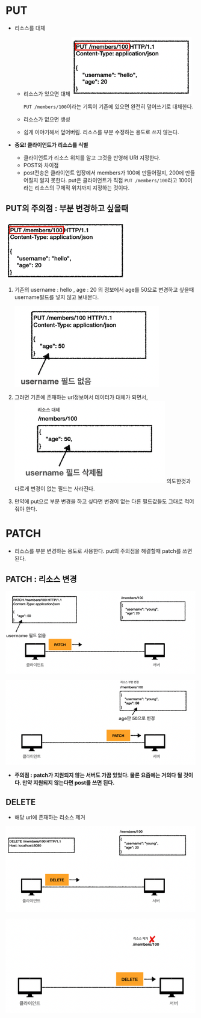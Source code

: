 

# PUT

- 리소스를 대체

  - 리소스가 있으면 대체
    ![image-20221028174129036](images/image-20221028174129036.png) 

    `PUT /members/100`이라는 기록이 기존에 있으면 완전히 덮어쓰기로 대체한다.

  -  리소스가 없으면 생성 

  -  쉽게 이야기해서 덮어버림. 리소스를 부분 수정하는 용도로 쓰지 않는다.

- **중요! 클라이언트가 리소스를 식별**
  - 클라이언트가 리소스 위치를 알고 그것을 반영해 URI 지정한다.
  -  POST와 차이점
    - post전송은 클라이언트 입장에서 members가 100에 만들어질지, 200에 만들어질지 알지 못한다. put은 클라이언트가 직접 `PUT /members/100`라고 100이라는 리소스의 구체적 위치까지 지정하는 것이다.



## PUT의 주의점 : 부분 변경하고 싶을때

![image-20221028174129036](images/image-20221028174129036.png) 

1. 기존의 username : hello , age : 20 의 정보에서 age를 50으로 변경하고 싶을때 username필드를 넣지 않고 보내본다.

   ![image-20221028180019628](images/image-20221028180019628.png) 

2. 그러면 기존에 존재하는 url정보여서 데이터가 대체가 되면서,
   ![image-20221028180258303](images/image-20221028180258303.png) 
   의도한것과 다르게 변경이 없는 필드는 사라진다.
3.  만약에 put으로 부분 변경을 하고 싶다면 변경이 없는 다른 필드값들도 그대로 적어줘야 한다.



# PATCH

- 리소스를 부분 변경하는 용도로 사용한다. put의 주의점을 해결할때 patch를 쓰면 된다.



## PATCH : 리소스 변경

![image-20221028182552403](images/image-20221028182552403.png) 

![image-20221028182622090](images/image-20221028182622090.png) 

- **주의점 : patch가 지원되지 않는 서버도 가끔 있었다. 물론 요즘에는 거의다 될 것이다. 만약 지원되지 않는다면 post를 쓰면 된다.**



## DELETE

- 해당 url에 존재하는 리소스 제거

![image-20221028182756874](images/image-20221028182756874.png) 

![image-20221028182808302](images/image-20221028182808302.png) 

